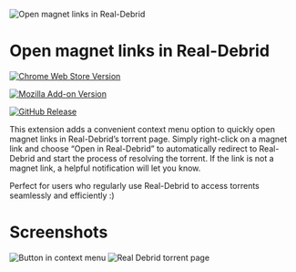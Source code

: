 ![Open magnet links in Real-Debrid](https://github.com/f1shpie/OMLiRD-chrome-extension/blob/main/files/icon.svg) 
# Open magnet links in Real-Debrid
[![Chrome Web Store Version](https://img.shields.io/chrome-web-store/v/hllbagncpmengihmigbedbjmmjmopcom)](https://chromewebstore.google.com/detail/open-magnet-links-in-real/hllbagncpmengihmigbedbjmmjmopcom)

[![Mozilla Add-on Version](https://img.shields.io/amo/v/omlird)](https://addons.mozilla.org/en-GB/firefox/addon/omlird/)

[![GitHub Release](https://img.shields.io/github/v/release/f1shpie/OMLiRD-extension)](https://github.com/f1shpie/OMLiRD-extension/releases/latest)

This extension adds a convenient context menu option to quickly open magnet links in Real-Debrid’s torrent page. Simply right-click on a magnet link and choose “Open in Real-Debrid” to automatically redirect to Real-Debrid and start the process of resolving the torrent. If the link is not a magnet link, a helpful notification will let you know.

Perfect for users who regularly use Real-Debrid to access torrents seamlessly and efficiently :)


# Screenshots
![Button in context menu](https://github.com/f1shpie/OMLiRD-chrome-extension/blob/main/files/screenshot1.png?raw=true) ![Real Debrid torrent page](https://github.com/f1shpie/OMLiRD-chrome-extension/blob/main/files/screenshot2.jpg?raw=true)
